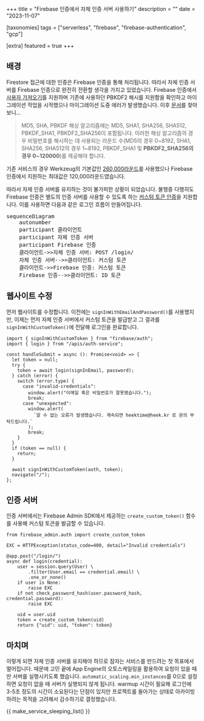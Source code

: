 +++
title = "Firebase 인증에서 자체 인증 서버 사용하기"
description = ""
date = "2023-11-07"

[taxonomies]
tags = ["serverless", "firebase", "firebase-authentication", "gcp"]

[extra]
featured = true
+++

## 배경

Firestore 접근에 대한 인증은 Firebase 인증을 통해 처리됩니다. 따라서 자체 인증 서버를 Firebase 인증으로 완전히 전환할 생각을 가지고 있었습니다. Firebase 인증에서 [사용자 가져오기][auth-import-users]를 지원하며 기존에 사용하던 PBKDF2 해시를 지원함을 확인하고 마이그레이션 작업을 시작했으나 마이그레이션 도중 에러가 발생했습니다. 이후 [문서](https://firebase.google.com/docs/auth/admin/import-users?hl=ko#import_users_with_md5_sha_and_pbkdf_hashed_passwords)를 찾아보니...

> MD5, SHA, PBKDF 해싱 알고리즘에는 MD5, SHA1, SHA256, SHA512, PBKDF_SHA1, PBKDF2_SHA256이 포함됩니다. 이러한 해싱 알고리즘의 경우 비밀번호를 해시하는 데 사용되는 라운드 수(MD5의 경우 0~8192, SHA1, SHA256, SHA512의 경우 1~8192, PBKDF_SHA1 및 **PBKDF2_SHA256의 경우 0~120000**)를 제공해야 합니다.

기존 서비스의 경우 Werkzeug의 기본값인 [260,000라운드][werkzeug-pbkdf2-iterations]를 사용했으나 Firebase 인증에서 지원하는 최대값은 120,000라운드였습니다.

따라서 자체 인증 서버를 유지하는 것이 불가피한 상황이 되었습니다. 불행중 다행히도 Firebase 인증은 별도의 인증 서버를 사용할 수 있도록 하는 [커스텀 토큰 인증][auth-custom-token]을 지원합니다. 이를 사용하면 다음과 같은 로그인 흐름이 만들어집니다.

<div class="not-prose w-full">
<pre class="mermaid">
sequenceDiagram
    autonumber
    participant 클라이언트
    participant 자체 인증 서버
    participant Firebase 인증
    클라이언트->>자체 인증 서버: POST /login/
    자체 인증 서버-->>클라이언트: 커스텀 토큰
    클라이언트->>Firebase 인증: 커스텀 토큰
    Firebase 인증-->>클라이언트: ID 토큰
</pre>
</div>

## 웹사이트 수정

먼저 웹사이트를 수정합니다. 이전에는 `signInWithEmailAndPassword()`를 사용했지만, 이제는 먼저 자체 인증 서버에서 커스텀 토큰을 발급받고 그 결과를 `signInWithCustomToken()`에 전달해 로그인을 완료합니다.

```ts,hl_lines=7 24
import { signInWithCustomToken } from "firebase/auth";
import { login } from "/apis/auth-service";

const handleSubmit = async (): Promise<void> => {
  let token = null;
  try {
    token = await login(signInEmail, password);
  } catch (error) {
    switch (error.type) {
      case "invalid-credentials":
        window.alert("이메일 혹은 비밀번호가 잘못됐습니다.");
        break;
      case "unexpected":
        window.alert(
          `알 수 없는 오류가 발생했습니다. 계속되면 heektime@heek.kr 로 문의 부탁드립니다.`
        );
        break;
    }
  }
  if (token == null) {
    return;
  }

  await signInWithCustomToken(auth, token);
  navigate("/");
};
```

## 인증 서버

인증 서버에서는 Firebase Admin SDK에서 제공하는 `create_custom_token()` 함수를 사용해 커스텀 토큰을 발급할 수 있습니다.

```python,hl_lines=16
from firebase_admin.auth import create_custom_token

EXC = HTTPException(status_code=400, detail="Invalid credentials")

@app.post("/login/")
async def login(credential):
    user = session.query(User) \
        .filter(User.email == credential.email) \
        .one_or_none()
    if user is None:
        raise EXC
    if not check_password_hash(user.password_hash, credential.password):
        raise EXC

    uid = user.uid
    token = create_custom_token(uid)
    return {"uid": uid, "token": token}
```

## 마치며

이렇게 되면 자체 인증 서버를 유지해야 하므로 잠자는 서비스를 만드려는 첫 목표에서 멀어집니다. 때문에 고민 끝에 App Engine의 오토스케일링을 활용하여 요청이 있을 때만 서버를 실행시키도록 했습니다. `automatic_scaling.min_instances`를 0으로 설정하면 요청이 없을 때 서버가 실행되지 않게 됩니다. warmup 시간이 필요해 로그인에 3-5초 정도의 시간이 소요된다는 단점이 있지만 프로젝트를 돌아가는 상태로 아카이빙 하려는 목적을 고려해서 감수하기로 결정했습니다.

{{ make_service_sleeping_list() }}

[auth-import-users]: https://firebase.google.com/docs/auth/admin/import-users
[werkzeug-pbkdf2-iterations]: https://github.com/pallets/werkzeug/blob/2.2.3/src/werkzeug/security.py#L12
[auth-custom-token]: https://firebase.google.com/docs/auth/admin/create-custom-tokens
